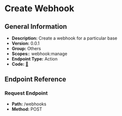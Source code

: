 # Create Webhook

## General Information

- **Description:** Create a webhook for a particular base
- **Version:** 0.0.1
- **Group:** Others
- **Scopes:**: webhook:manage
- **Endpoint Type:** Action
- **Code:** [🔗](https://github.com/NangoHQ/integration-templates/tree/main/integrations/airtable/actions/create-webhook.ts)

## Endpoint Reference

### Request Endpoint

- **Path:** /webhooks
- **Method:** POST
